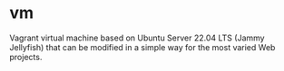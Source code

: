 # vm
Vagrant virtual machine based on Ubuntu Server 22.04 LTS (Jammy Jellyfish) that can be modified in a simple way for the most varied Web projects.
